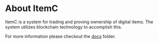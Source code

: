 # About ItemC

ItemC is a system for trading and proving ownership of digital items. The system utilizes blockchain technology to accomplish this.

For more information please checkout the [docs](docs) folder.

